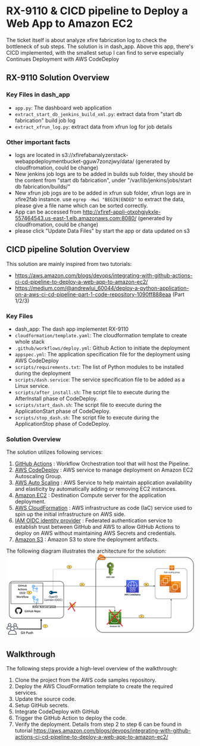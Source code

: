 # RX-9110 & CICD pipeline to Deploy a Web App to Amazon EC2
The ticket itself is about analyze xfire fabrication log to check the bottleneck of sub steps. The solution is in dash_app.
Above this app, there's CICD implemented, with the smallest setup I can find to serve especially Continues Deployment with AWS CodeDeploy

## RX-9110 Solution Overview
### Key Files in dash_app
- `app.py`: The dashboard web application
- `extract_start_db_jenkins_build_xml.py`: extract data from "start db fabrication" build job log
- `extract_xfrun_log.py`: extract data from xfrun log for job details
### Other important facts
- logs are located in s3://xfirefabanalyzerstack-webappdeploymentbucket-gguw7zonzjwy/data/ (generated by cloudfromation, could be change)
- New jenkins job logs are to be added in builds sub folder, they should be the content from "start db fabrication", under "/var/lib/jenkins/jobs/start db fabrication/builds/"
- New xfrun job jogs are to be added in xfrun sub folder, xfrun logs are in xfire2fab instance. use `egrep -Hwi "BEGIN|ENDED"` to extract the data, please give a file name which can be sorted correctly.
- App can be accessed from http://xfiref-appli-otxohgjykxle-557464543.us-east-1.elb.amazonaws.com:8080/ (generated by cloudfromation, could be change)
- please click "Update Data Files" by start the app or data updated on s3

## CICD pipeline Solution Overview
This solution are mainly inspired from two tutorials:
- https://aws.amazon.com/blogs/devops/integrating-with-github-actions-ci-cd-pipeline-to-deploy-a-web-app-to-amazon-ec2/
- https://medium.com/@andrewlui_60044/deploy-a-python-application-on-a-aws-ci-cd-pipeline-part-1-code-repository-1090ff888eaa (Part 1/2/3)

### Key Files
- dash_app: The dash app implementet RX-9110
- `cloudformation/template.yaml`: The cloudformation template to create whole stack
- `.github/workflows/deploy.yml`: Github Action to initiate the deployment
- `appspec.yml`: The application specification file for the deployment using AWS CodeDeploy
- `scripts/requirements.txt`: The list of Python modules to be installed during the deployment
- `scripts/dash.service`: The service specification file to be added as a Linux service.
- `scripts/after_install.sh`: The script file to execute during the AfterInstall phase of CodeDeploy.
- `scripts/start_dash.sh`: The script file to execute during the ApplicationStart phase of CodeDeploy.
- `scripts/stop_dash.sh`: The script file to execute during the ApplicationStop phase of CodeDeploy.


### Solution Overview

The solution utilizes following services:

1.	[GitHub Actions](https://docs.github.com/en/actions) : Workflow Orchestration tool that will host the Pipeline. 
2.	[AWS CodeDeploy](https://aws.amazon.com/codedeploy/) : AWS service to manage deployment on Amazon EC2 Autoscaling Group.
3.	[AWS Auto Scaling](https://aws.amazon.com/ec2/autoscaling/) : AWS Service to help maintain application availability and elasticity by automatically adding or removing EC2 instances. 
4.	[Amazon EC2](https://docs.aws.amazon.com/ec2/index.html?nc2=h_ql_doc_ec2#amazon-ec2) : Destination Compute server for the application deployment.
5.	[AWS CloudFormation](https://aws.amazon.com/cloudformation/) : AWS infrastructure as code (IaC) service used to spin up the initial infrastructure on AWS side.
6.	[IAM OIDC identity provider](https://docs.aws.amazon.com/IAM/latest/UserGuide/id_roles_providers_create_oidc.html) : Federated authentication service to establish trust between GitHub and AWS to allow GitHub Actions to deploy on AWS without maintaining AWS Secrets and credentials. 
7.	[Amazon S3](https://docs.aws.amazon.com/AmazonS3/latest/userguide/Welcome.html) : Amazon S3 to store the deployment artifacts.

The following diagram illustrates the architecture for the solution:
![Alt Text](aws-coodedeplooy-github-action-deploymentV3.png?raw=true  "Title")

## Walkthrough
The following steps provide a high-level overview of the walkthrough:

  1.	Clone the project from the AWS code samples repository.
  2.	Deploy the AWS CloudFormation template to create the required services.
  3.	Update the source code.
  4.	Setup GitHub secrets.
  5.	Integrate CodeDeploy with GitHub
  6.	Trigger the GitHub Action to deploy the code.
  7.	Verify the deployment.
Details from step 2 to step 6 can be found in tutorial https://aws.amazon.com/blogs/devops/integrating-with-github-actions-ci-cd-pipeline-to-deploy-a-web-app-to-amazon-ec2/


